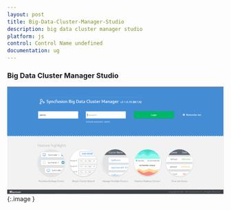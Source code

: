 ```yaml
---
layout: post
title: Big-Data-Cluster-Manager-Studio
description: big data cluster manager studio
platform: js
control: Control Name undefined
documentation: ug
---
```


### Big Data Cluster Manager Studio

![](Big-Data-Cluster-Manager-Studio_images/Big-Data-Cluster-Manager-Studio_img1.png)
{:.image }


